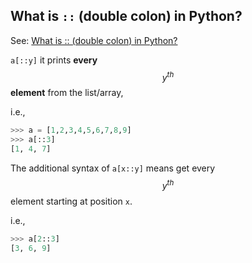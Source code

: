 ## What is `::` (double colon) in Python?

See: [What is :: (double colon) in Python?](https://stackoverflow.com/questions/3453085/what-is-double-colon-in-python)

`a[::y]` it prints **every** $$y^{th}$$ **element** from the list/array, 

i.e.,

```python
>>> a = [1,2,3,4,5,6,7,8,9]
>>> a[::3]
[1, 4, 7]
```

The additional syntax of `a[x::y]` means get every $$y^{th}$$ element starting at position `x`.

i.e.,

```python
>>> a[2::3]
[3, 6, 9]
```